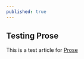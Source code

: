 ```yaml
---
published: true
---
```



## Testing Prose

This is a test article for [Prose](http://prose.io/#about)
